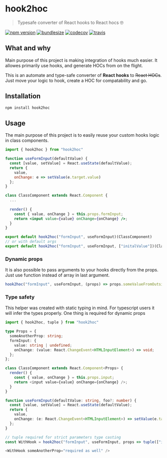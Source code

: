 # hook2hoc
> Typesafe converter of React hooks to React hocs 🤓

[![npm version](https://img.shields.io/npm/v/hook2hoc.svg)](https://www.npmjs.com/package/hook2hoc)
[![bundlesize](https://badgen.net/bundlephobia/minzip/hook2hoc)](https://bundlephobia.com/result?p=hook2hoc@1.0.0)
[![codecov](https://codecov.io/gh/dmtrKovalenko/hook2hoc/branch/master/graph/badge.svg)](https://codecov.io/gh/dmtrKovalenko/hook2hoc)
[![travis](https://travis-ci.com/dmtrKovalenko/hook2hoc.svg?branch=master)](https://travis-ci.com/dmtrKovalenko/hook2hoc)

## What and why
Main purpose of this project is making integration of hooks much easier. It allowes primarily use hooks, and generate HOCs from on the flight.

This is an automate and type-safe converter of **React hooks** to ~~React HOCs~~. Just move your logic to hook, create a HOC for compatability and go. 

## Installation

```sh
npm install hook2hoc
```

## Usage 

The main purpose of this project is to easily reuse your custom hooks logic in class components.

```jsx
import { hook2hoc } from "hook2hoc"

function useFormInput(defaultValue) {
  const [value, setValue] = React.useState(defaultValue);
  return {
    value,
    onChange: e => setValue(e.target.value)
  };
}

class ClassComponent extends React.Component {
  ...
  
  render() {
    const { value, onChange } = this.props.formInput;
    return <input value={value} onChange={onChange} />;
  }
}

export default hook2hoc("formInput", useFormInput)(ClassComponent)
// or with default args
export default hook2hoc("formInput", useFormInput, ["initalValue"])(ClassComponent)
```

### Dynamic props

It is also possible to pass arguments to your hooks directly from the props. Just use function instead of array in last argument.
```jsx
hook2hoc("formInput", useFormInput, (props) => props.someValueFromOutside)(ClassComponent)
```

### Type safety

This helper was created with static typing in mind. For typescript users it will infer the types properly. 
One thing is required for dynamic props

```typescript
import { hook2hoc, tuple } from "hook2hoc"

type Props = {
  someAnotherProp: string;
  formInput: {
    value: string | undefined;
    onChange: (value: React.ChangeEvent<HTMLInputElement>) => void;
  };
};

class ClassComponent extends React.Component<Props> {
  render() {
    const { value, onChange } = this.props.input;
    return <input value={value} onChange={onChange} />;
  }
}

function useFormInput(defaultValue: string, foo?: number) {
  const [value, setValue] = React.useState(defaultValue);
  return {
    value,
    onChange: (e: React.ChangeEvent<HTMLInputElement>) => setValue(e.target.value)
  };
}

// tuple required for strict parameters type casting
const WithHook = hook2hoc("formInput", useFormInput, props => tuple(["initialValue"]))

<WithHook someAnotherProp="required as well" />
```
